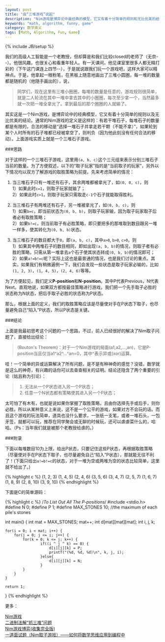```yaml
---
layout: post
title: "由“三堆游戏”说起"
description: "Nim游戏是博弈论中最经典的模型，它又有着十分简单的规则和无比优美的结论."
keywords: "math, algorithm, funny, game"
category: 数学奥义
tags: [Math, Algorithm, Fun, Game]
---
```

{% include JB/setup %}

我们的高级人工智能是一个老教授，但却算是和我们比较closed的老师了（无奈--）。他很风趣，也很关心和看重年轻人。有一天课间，他见课室里很多人都无精打彩的（下午这门课连上四节--），于是就说跟我们玩一个游戏吧，这样大家可以精神点。于是，他拿起一根粉笔，在黑板上随意地画出了三堆小圆圈，每一堆的数量都是随机的（他随手画出的），说，

<!-- more -->

> 同学们，现在这里有三堆小圏圈，每堆的数量是任意的，游戏规则很简单，就是二人轮流在其中一堆中拿去其中的小圈圈，每次至少拿一个，当然最多就一次把一堆全拿光了。拿到最后的那个圈圈的人就输了。

其实这是一个Nim游戏，是博弈论中的经典模型，它又有着十分简单的规则以及无比优美的结论。通常的Nim游戏的定义是这样的：有若干堆石子，每堆石子的数量都是有限的，合法的移动是“选择一堆石子并拿走若干颗（不能不拿）”，如果轮到某个人时所有的石子堆都已经被拿空了，则判负（因为他此刻没有任何合法的移动）。上面游戏实质上就是一个三堆石子游戏。

###思路

对于这样的一个三堆石子游戏，这里用`(a, b, c)`这个三元组来表示分别三堆石子当前的数量。为了方便叙述，以下的“取子玩家”指的是“当前取子的玩家”，另外以下情况均以双方了解游戏的取胜策略为前提。先来考虑简单的情况：

1. 当三堆石子只有一堆还有石子，其余两堆都被拿光了，如`(0, 0, c)`，则  
1）如果此时`c=1`，则取子玩家就输了；  
2）如果此时`c>1`，则取子玩家只需取走`c-1`个石子就能取得胜利。

2. 当三堆石子有两堆还有石子，另一堆被拿光了，如`(0, b, c)`，则  
1）如果`b=c`，即当前状态为`(0, b, b)`，则取子玩家输，因为取子玩家取子后者必有取胜策略；  
2）如果`b!=c`，则当前取子有必胜策略，即只要把多的那堆取到数目跟另一堆一样多，使其转化为`(0, b, b)`状态。

3. 当三堆石子的数目都大于`0`，即`(a, b, c)`，其中`a>0`, `b>0`, `c>0`，则  
1）如果其中两堆石子的数目相同，即如出现`(a, b, b)`的情况，则取子者有必胜的策略，只需从第一堆拿去`a`个石子使其状态转成`(0, b, b)`的情况即可；  
2）如果`a!=b!=c`呢？实际上这也是最普通的情况，也是我们讨论的重点。其实，如果我们有稍微遍例一下，我们会发现一些状态是取子玩家必输的，比如`(1, 2, 3)`，`(1, 4, 5)`，`(2, 4, 6)`等等。

为了方便起见，我们定义**P-position**和**N-position**。其中P代表Previous，N代表Next。直观地说，如果双方都按最佳策略进行游戏，我们把一个先手取子必胜的状态称为N状态，把后手取子必胜的状态称为P状态。

那么，根据上面的定义，我们的取胜策略应该是尽量使对手在P状态下取子，也尽量避免自己“陷入”P状态，所以P状态是关键。

###结论

上面是我最初思考这个问题的一个思路，不过，前人已经很好的解决了Nim取子问题了，直接给出结论：

> (Bouton's Theorem)：对于一个Nim游戏的局面(a1,a2,...,an)，它是P-position当且仅当a1^a2^...^an=0，其中^表示异或(xor)运算。

哇！一个简单的异或运算解决了所有问题，是不是有种神奇的感觉？没错，数学就是这么的神奇，有兴趣的话你可以去查查相关的证明。结论还隐含了两个重要的引论（姑且称为引论）：

> 1. 无法从一个P状态进入另一个P状态；
> 2. 任意一个N状态都有策略使其进入另一个P状态；

太可怕了有木有，也就是说如果你掌握了取胜策略，且由你选择先手或后手，则你必胜。所以从某种意义上来说，这不是一个公平的游戏，如果对方不会玩的话。而且这个游戏的玩法简单，道具也没什么要求，一张纸一支笔，或者一堆石头，一包牙签，就都可以玩，推荐在同学聚会或无聊的时候玩，还可以虐虐菜什么的，哈哈。（Ps：当年我们就是被那个老教授给虐的。）

###附录

下面以每堆数目10为上限，给出P状态，只要记住这些P状态，再根据取胜策略（尽量使对手在P状态下取子，也尽量避免自己“陷入”P状态），那就能无往不利了！(下面只给出`a!=b!=c`的状态，对于一堆为空或两堆为空的状态比较简单，这里就不给出了。)

{% highlight c %}
(1, 2, 3)
(1, 4, 5)
(2, 4, 6)
(3, 5, 6)
(3, 4, 7)
(2, 5, 7)
(1, 6, 7)
(1, 8, 9)
(2, 8, 10)
(3, 9, 10)
{% endhighlight %}

下面是C的简单源码：

{% highlight c %}
/*To List Out All The P-positions*/
#include <stdio.h>
#define N 0;
#define P 1;
#define MAX_STONES 10;	//the maximum of each pile's stones

int main()
{
    int mat = MAX_STONES;
    mat++;
    int d[mat][mat][mat];
    int i, j, k;

    for(i = 0; i < mat; i++) {
        for(j = 0; j <= i; j++) {
            for(k = 0; k <= j; k++) {
                    if((i ^ j ^ k) == 0) {
                        d[i][j][k] = P;
                        printf("(%d, %d, %d)\n", k, j, i);
                    }else{
                        d[i][j][k] = N;
                    }
            }
        }
    }

    return 1;
}
{% endhighlight %}

更多：

[Nim游戏](http://baike.baidu.com/view/1101962.htm)  
[二进制法解“抓三堆”问题](http://zhan.renren.com/shuxuexiehui?gid=3602888498002367596&from=post&checked=true)  
[Nim游戏博弈(收集完全版)](http://www.cnblogs.com/exponent/articles/2141477.html)  
[一道面试题（Nim取子游戏）——如何将数学思维应用到编程中](http://www.cnblogs.com/HCOONa/archive/2012/04/24/game-of-nim1.html)  









